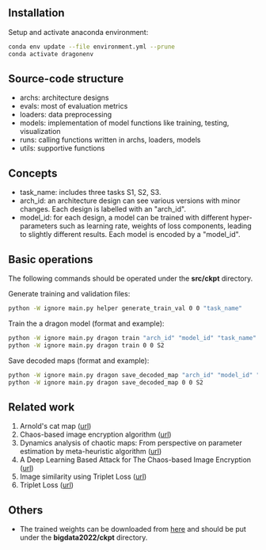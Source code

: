 ## Installation
Setup and activate anaconda environment:
```bash
conda env update --file environment.yml --prune
conda activate dragonenv
```

## Source-code structure
+ archs: architecture designs
+ evals: most of evaluation metrics
+ loaders: data preprocessing
+ models: implementation of model functions like training, testing, visualization
+ runs: calling functions written in archs, loaders, models
+ utils: supportive functions

## Concepts
+ task_name: includes three tasks S1, S2, S3.
+ arch_id: an architecture design can see various versions with minor changes. Each design is labelled with an "arch_id".
+ model_id: for each design, a model can be trained with different hyper-parameters such as learning rate, weights of loss components, leading to slightly different results. Each model is encoded by a "model_id".

## Basic operations
The following commands should be operated under the <b>src/ckpt</b> directory.

Generate training and validation files:
```bash
python -W ignore main.py helper generate_train_val 0 0 "task_name"
```
Train the a dragon model (format and example):
```bash
python -W ignore main.py dragon train "arch_id" "model_id" "task_name"
python -W ignore main.py dragon train 0 0 S2
```
Save decoded maps (format and example):
```bash
python -W ignore main.py dragon save_decoded_map "arch_id" "model_id" "task_name"
python -W ignore main.py dragon save_decoded_map 0 0 S2
```


## Related work
1. Arnold's cat map ([url](https://en.wikipedia.org/wiki/Arnold's_cat_map))
1. Chaos-based image encryption algorithm ([url](https://www.sciencedirect.com/science/article/pii/S0375960105011904?via%3Dihub))
1. Dynamics analysis of chaotic maps: From perspective on parameter estimation by meta-heuristic algorithm ([url](https://iopscience.iop.org/article/10.1088/1674-1056/ab695c))
1. A Deep Learning Based Attack for The Chaos-based Image Encryption ([url](https://arxiv.org/pdf/1907.12245v1.pdf))
1. Image similarity using Triplet Loss ([url](https://towardsdatascience.com/image-similarity-using-triplet-loss-3744c0f67973))
1. Triplet Loss ([url](https://towardsdatascience.com/triplet-loss-advanced-intro-49a07b7d8905))

## Others
+ The trained weights can be downloaded from [here](https://drive.google.com/drive/folders/1eONm0PQjFpRDiNRditIWv45L5BxTR2KO?usp=sharing) and should be put under the <b>bigdata2022/ckpt</b> directory.